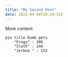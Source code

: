 ```yaml
---
title: "My Second Post"
date: 2023-04-04T20:29:51Z
---
```


More content

```mermaid
pie title Dumb pets
    "Frogs" : 386
    "Sloth" : 244
    "Jerboa " : 153
```

